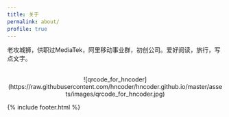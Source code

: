 ```yaml
---
title: 关于
permalink: about/
profile: true
---
```

老攻城狮，供职过MediaTek，阿里移动事业群，初创公司。爱好阅读，旅行，写点文字。
<br><br>
<div align=center>
![qrcode_for_hncoder](https://raw.githubusercontent.com/hncoder/hncoder.github.io/master/assets/images/qrcode_for_hncoder.jpg)
</div>

{% include footer.html %}
